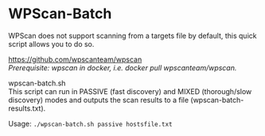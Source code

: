 # WPScan-Batch

WPScan does not support scanning from a targets file by default, this quick script allows you to do so.

https://github.com/wpscanteam/wpscan  
*Prerequisite: wpscan in docker, i.e. docker pull wpscanteam/wpscan.*  

wpscan-batch.sh   
This script can run in PASSIVE (fast discovery) and MIXED (thorough/slow discovery) modes and outputs the scan results to a file (wpscan-batch-results.txt).  

Usage: `./wpscan-batch.sh passive hostsfile.txt`
